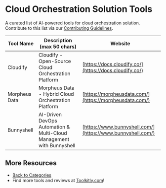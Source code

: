 # Cloud Orchestration Solution Tools

A curated list of AI-powered tools for cloud orchestration solution. Contribute to this list via our [Contributing Guidelines](https://github.com/ToolkitlyAI/awesome-ai-tools/blob/master/CONTRIBUTING.md).

| Tool Name | Description (max 50 chars) | Website |
|-----------|----------------------------|---------|
| Cloudify | Cloudify - Open-Source Cloud Orchestration Platform | [https://docs.cloudify.co/](https://docs.cloudify.co/) |
| Morpheus Data | Morpheus Data - Hybrid Cloud Orchestration Platform | [https://morpheusdata.com/](https://morpheusdata.com/) |
| Bunnyshell | AI-Driven DevOps Automation & Multi-Cloud Management with Bunnyshell | [https://www.bunnyshell.com/](https://www.bunnyshell.com/) |

## More Resources
- [Back to Categories](https://github.com/ToolkitlyAI/awesome-ai-tools/blob/master/README.md)
- Find more tools and reviews at [Toolkitly.com](https://toolkitly.com)!
